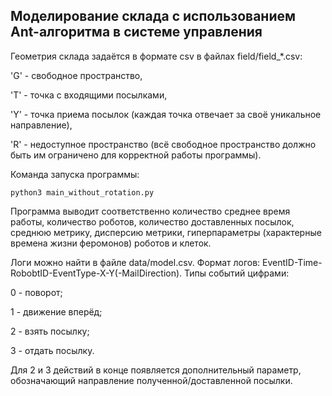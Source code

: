 ## Моделирование склада с использованием Ant-алгоритма в системе управления

Геометрия склада задаётся в формате csv в файлах field/field_*.csv:

'G' - свободное пространство,

'T' - точка с входящими посылками,

'Y' - точка приема посылок (каждая точка отвечает за своё уникальное направление),

'R' - недоступное пространство (всё свободное пространство должно быть им ограничено для корректной работы программы).

Команда запуска программы:

```
python3 main_without_rotation.py
```

Программа выводит соответственно количество среднее время работы, количество роботов, количество доставленных посылок, среднюю метрику, дисперсию метрики, гиперпараметры (характерные времена жизни феромонов) роботов и клеток.

Логи можно найти в файле data/model.csv. Формат логов: EventID-Time-RobobtID-EventType-X-Y(-MailDirection). 
Типы событий цифрами:

0 - поворот;

1 - движение вперёд;

2 - взять посылку;

3 - отдать посылку.

Для 2 и 3 действий в конце появляется дополнительный параметр, обозначающий направление полученной/доставленной посылки.

